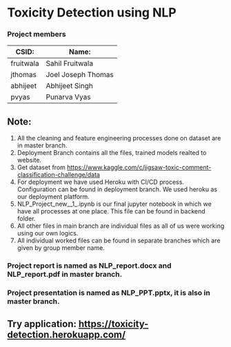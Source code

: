 # Toxicity Detection using NLP

### Project members

| CSID:        | Name:              |
|--------------|--------------------|
| fruitwala    | Sahil Fruitwala    |
| jthomas      | Joel Joseph Thomas |
| abhijeet     | Abhijeet Singh     |
| pvyas        | Punarva Vyas       |



## Note:

1. All the cleaning and feature engineering processes done on dataset are in master branch.
2. Deployment Branch contains all the files, trained models realted to website.
3. Get dataset from https://www.kaggle.com/c/jigsaw-toxic-comment-classification-challenge/data
4. For deployment we have used Heroku with CI/CD process. Configuration can be found in deployment branch. We used heroku as our deployment platform.
5. NLP\_Project\_new\_\_1_.ipynb is our final jupyter notebook in which we have all processes at one place. This file can be found in backend folder.
6. All other files in main branch are individual files as all of us were working using our own logics.
7. All individual worked files can be found in separate branches which are given by group member name.


### Project report is named as NLP\_report.docx and NLP_report.pdf in master branch.
### Project presentation is named as NLP_PPT.pptx, it is also in master branch.



## Try application: https://toxicity-detection.herokuapp.com/
